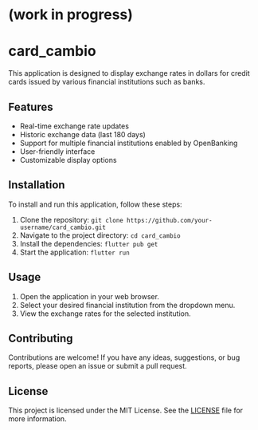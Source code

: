 # (work in progress)

# card_cambio

This application is designed to display exchange rates in dollars for credit cards issued by various financial institutions such as banks.


## Features

- Real-time exchange rate updates
- Historic exchange data (last 180 days)
- Support for multiple financial institutions enabled by OpenBanking
- User-friendly interface
- Customizable display options

## Installation

To install and run this application, follow these steps:

1. Clone the repository: `git clone https://github.com/your-username/card_cambio.git`
2. Navigate to the project directory: `cd card_cambio`
3. Install the dependencies: `flutter pub get`
4. Start the application: `flutter run`


## Usage

1. Open the application in your web browser.
2. Select your desired financial institution from the dropdown menu.
3. View the exchange rates for the selected institution.

## Contributing

Contributions are welcome! If you have any ideas, suggestions, or bug reports, please open an issue or submit a pull request.

## License

This project is licensed under the MIT License. See the [LICENSE](LICENSE) file for more information.
